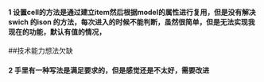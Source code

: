 #### 1 设置cell的方法是通过建立item然后根据model的属性进行复用，但是没有解决swich 的ison 的方法，每次进入的时候不能判断，虽然很简单，但是无法实现我现在的功能，默认有值的情况，
##技术能力想法欠缺


####  2 手里有一种写法是满足要求的，但是感觉还是不太好，需要改进